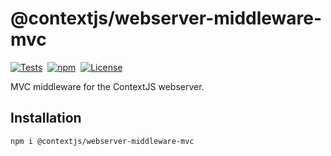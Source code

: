 # @contextjs/webserver-middleware-mvc

[![Tests](https://github.com/contextjs/context/actions/workflows/tests.yaml/badge.svg?branch=main)](https://github.com/contextjs/context/actions/workflows/tests.yaml)&nbsp;
[![npm](https://badgen.net/npm/v/@contextjs/webserver-middleware-mvc?cache=300)](https://www.npmjs.com/package/@contextjs/webserver-middleware-mvc)&nbsp;
[![License](https://badgen.net/static/license/MIT)](https://github.com/contextjs/context/blob/main/LICENSE)

MVC middleware for the ContextJS webserver.

## Installation

```bash
npm i @contextjs/webserver-middleware-mvc
```